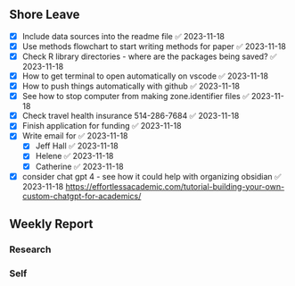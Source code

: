 
## Shore Leave

- [x] Include data sources into the readme file ✅ 2023-11-18
- [x] Use methods flowchart to start writing methods for paper ✅ 2023-11-18
- [x] Check R library directories - where are the packages being saved? ✅ 2023-11-18
- [x] How to get terminal to open automatically on vscode ✅ 2023-11-18
- [x] How to push things automatically with github ✅ 2023-11-18
- [x] See how to stop computer from making zone.identifier files ✅ 2023-11-18
- [x] Check travel health insurance 514-286-7684 ✅ 2023-11-18
- [x] Finish application for funding ✅ 2023-11-18
- [x] Write email for ✅ 2023-11-18
	- [x] Jeff Hall ✅ 2023-11-18
	- [x] Helene ✅ 2023-11-18
	- [x] Catherine ✅ 2023-11-18
- [x] consider chat gpt 4 - see how it could help with organizing obsidian ✅ 2023-11-18
https://effortlessacademic.com/tutorial-building-your-own-custom-chatgpt-for-academics/

## Weekly Report
### Research

### Self

